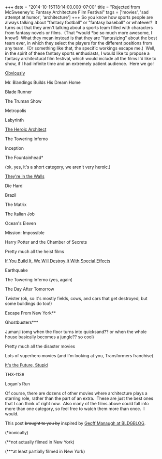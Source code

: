 +++
date = "2014-10-15T18:14:00.000-07:00"
title = "Rejected from McSweeney's: Fantasy Architecture Film Festival"
tags = ['movies', 'sad attempt at humor', 'architecture']
+++
So you know how sports people are always talking about "fantasy football" or "fantasy baseball" or whatever?  It turns out that they aren't talking about a sports team filled with characters from fantasy novels or films.  (That *would *be so much more awesome, I know!)  What they mean instead is that they are "fantasizing" about the best team ever, in which they select the players for the different positions from any team.  (Or something like that, the specific workings escape me.)  Well, in the spirit of these fantasy sports enthusiasts, I would like to propose a fantasy architectural film festival, which would include all the films I'd like to show, if I had infinite time and an extremely patient audience.  Here we go!

<u>Obviously</u>

Mr. Blandings Builds His Dream Home

Blade Runner

The Truman Show

Metropolis

Labyrinth

<u>

</u><u>The Heroic Architect</u>

The Towering Inferno

Inception

The Fountainhead*

(ok, yes, it's a short category, we aren't very heroic.)

<u>They're in the Walls</u>

Die Hard

Brazil

The Matrix

The Italian Job

Ocean's Eleven

Mission: Impossible

Harry Potter and the Chamber of Secrets

Pretty much all the heist films

<u>If You Build It, We Will Destroy It With Special Effects</u>

Earthquake

The Towering Inferno (yes, again)

The Day After Tomorrow

Twister (ok, so it's mostly fields, cows, and cars that get destroyed, but some buildings do too!)

Escape From New York**

Ghostbusters***

Jumanji (omg when the floor turns into quicksand?? or when the whole house basically becomes a jungle?? so cool)

Pretty much all the disaster movies

Lots of superhero movies (and I'm looking at you, Transformers franchise)

<u>It's the Future, Stupid</u>

THX-1138

Logan's Run

Of course, there are dozens of other movies where architecture plays a starring role, rather than the part of an extra.  These are just the best ones that I can think of right now.  Also many of the films above could fall into more than one category, so feel free to watch them more than once.  I would.

This post <strike>brought to you by</strike> inspired by [Geoff Manaugh at BLDGBLOG](http://bldgblog.blogspot.com/2012/01/breaking-out-and-breaking-in.html).

(*ironically)

(**not actually filmed in New York)

(***at least partially filmed in New York)
